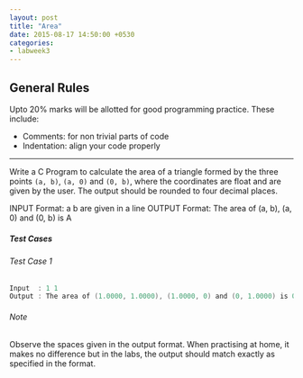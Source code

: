 ```yaml
---
layout: post
title: "Area"
date: 2015-08-17 14:50:00 +0530
categories:
- labweek3
---
```


## General Rules
Upto 20% marks will be allotted for good programming practice. These
include:

* Comments: for non trivial parts of code
* Indentation: align your code properly

---

Write a C Program to calculate the area of a triangle formed by the
three points `(a, b)`, `(a, 0)` and `(0, b)`, where the coordinates
are float and are given by the user. The output should be rounded
to four decimal places.

INPUT Format: a b are given in a line
OUTPUT Format: The area of (a, b), (a, 0) and (0, b) is A

##### Test Cases

###### Test Case 1

``` c
Input  : 1 1
Output : The area of (1.0000, 1.0000), (1.0000, 0) and (0, 1.0000) is 0.5000
```

###### Note
Observe the spaces given in the output format. When practising at home,
it makes no difference but in the labs, the output should match exactly
as specified in the format.
